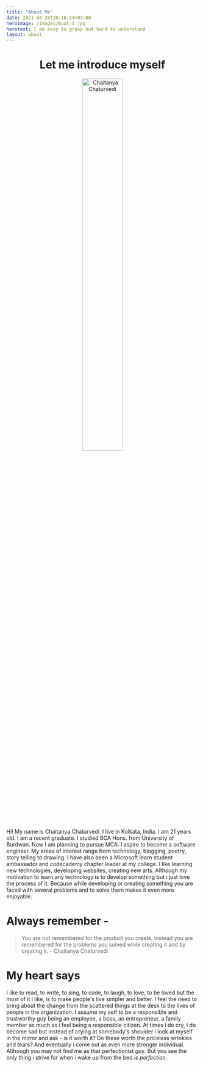 ```yaml
---
title: "About Me"
date: 2021-04-26T20:18:54+03:00
heroimage: /images/Boat-1.jpg
herotext: I am easy to grasp but hard to understand
layout: about
---
```


<div style="text-align:center">
<h1>Let me introduce myself</h1>
<figure style="">
   <img class="avatar" src="/images/About-Me-Photo-Fair-Crop.png" alt="Chaitanya Chaturvedi" style="width: 50%">
</figure>
</div>

Hi! My name is Chaitanya Chaturvedi. I live in Kolkata, India. I am 21 years old. I am a recent graduate. I studied BCA Hons. from University of Burdwan. Now I am planning to pursue MCA. I aspire to become a software engineer. My areas of interest range from technology, blogging, poetry, story telling to drawing. I have also been a Microsoft learn student ambassador and codecademy chapter leader at my college. I like learning new technologies, developing websites, creating new arts. Although my motivation to learn any technology is to develop something but i just love the process of it. Because while developing or creating something you are faced with several problems and to solve them makes it even more enjoyable. 
# Always remember - 

> You are not remembered for the product you create, instead you are remembered for the problems you solved while creating it and by creating it. - Chaitanya Chaturvedi 

# My heart says

I like to read, to write, to sing, to code, to laugh, to love, to be loved but the most of it i like, is to make people's live simpler and better. I feel the need to bring about the change from the scattered things at the desk to the lives of people in the organization. I assume my self to be a responsible and trustworthy guy being an employee, a boss, an entrepreneur, a family member as much as i feel being a responsible citizen. At times i do cry, i do become sad but instead of crying at somebody's shoulder i look at myself in the mirror and ask - is it worth it? Do these worth the priceless wrinkles and tears? And eventually i come out as even more stronger individual. Although you may not find me as that perfectionist guy. But you see the only thing i strive for when i wake up from the bed <em>is perfection.</em> 
